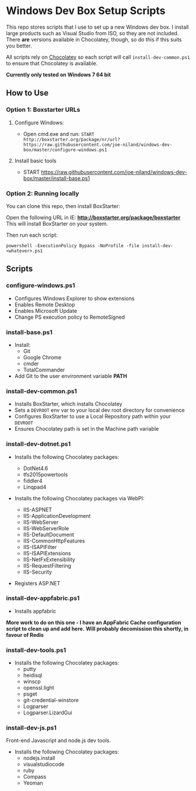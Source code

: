 Windows Dev Box Setup Scripts
==============================

This repo stores scripts that I use to set up a new Windows dev box. I install large products such as Visual Studio from ISO, so they are not included. There **are** versions available in Chocolatey, though, so do this if this suits you better.

All scripts rely on [Chocolatey](http://chocolatey.org/) so each script will call `install-dev-common.ps1` to ensure that Chocolatey is available.

**Currently only tested on Windows 7 64 bit**

How to Use
-------------

### Option 1: Boxstarter URLs

1. Configure Windows: 
   + Open cmd.exe and run: `START http://boxstarter.org/package/nr/url?https://raw.githubusercontent.com/joe-niland/windows-dev-box/master/configure-windows.ps1`

2. Install basic tools
   + START https://raw.githubusercontent.com/joe-niland/windows-dev-box/master/install-base.ps1

### Option 2: Running locally

You can clone this repo, then install BoxStarter:

Open the following URL in IE: **http://boxstarter.org/package/boxstarter**
This will install BoxStarter on your system.

Then run each script:

`powershell -ExecutionPolicy Bypass -NoProfile -file install-dev-<whatever>.ps1`


Scripts
----------

### configure-windows.ps1

+ Configures Windows Explorer to show extensions
+ Enables Remote Desktop
+ Enables Microsoft Update
+ Change PS execution policy to RemoteSigned

### install-base.ps1

+ Install:
   * Git
   * Google Chrome
   * cmder
   * TotalCommander
+ Add Git to the user environment variable **PATH**

### install-dev-common.ps1

+ Installs BoxStarter, which installs Chocolatey
+ Sets a `DEVROOT` env var to your local dev root directory for convenience
+ Configures BoxStarter to use a Local Repository path within your `DEVROOT`
+ Ensures Chocolatey path is set in the Machine path variable

### install-dev-dotnet.ps1

+ Installs the following Chocolatey packages:
    * DotNet4.6 
    * tfs2015powertools 
    * fiddler4
    * Linqpad4 

+ Installs the following Chocolatey packages via WebPI:
    * IIS-ASPNET 
    * IIS-ApplicationDevelopment 
    * IIS-WebServer 
    * IIS-WebServerRole 
    * IIS-DefaultDocument 
    * IIS-CommonHttpFeatures 
    * IIS-ISAPIFilter 
    * IIS-ISAPIExtensions 
    * IIS-NetFxExtensibility 
    * IIS-RequestFiltering 
    * IIS-Security

+ Registers ASP.NET

### install-dev-appfabric.ps1

+ Installs appfabric

**More work to do on this one - I have an AppFabric Cache configuration script to clean up and add here.**
**Will probably decomission this shortly, in favour of Redis**

### install-dev-tools.ps1

+ Installs the following Chocolatey packages:
    * putty 
    * heidisql 
    * winscp 
    * openssl.light 
    * psget 
    * git-credential-winstore
    * Logparser 
    * Logparser.LizardGui

### install-dev-js.ps1

Front-end Javascript and node.js dev tools.

+ Installs the following Chocolatey packages:
    * nodejs.install 
    * visualstudiocode
    * ruby 
    * Compass 
    * Yeoman

